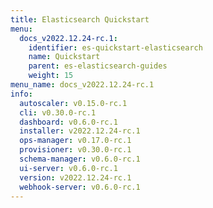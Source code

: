 ```yaml
---
title: Elasticsearch Quickstart
menu:
  docs_v2022.12.24-rc.1:
    identifier: es-quickstart-elasticsearch
    name: Quickstart
    parent: es-elasticsearch-guides
    weight: 15
menu_name: docs_v2022.12.24-rc.1
info:
  autoscaler: v0.15.0-rc.1
  cli: v0.30.0-rc.1
  dashboard: v0.6.0-rc.1
  installer: v2022.12.24-rc.1
  ops-manager: v0.17.0-rc.1
  provisioner: v0.30.0-rc.1
  schema-manager: v0.6.0-rc.1
  ui-server: v0.6.0-rc.1
  version: v2022.12.24-rc.1
  webhook-server: v0.6.0-rc.1
---
```


